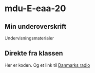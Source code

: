 # mdu-E-eaa-20

## Min underoverskrift

Undervisningsmaterialer

## Direkte fra klassen

Her er koden. Og et link til [Danmarks radio](http://dr.dk)
